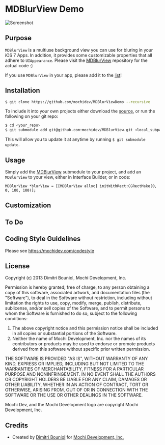 MDBlurView Demo
==================

![Screenshot](https://github.com/mochidev/MDBlurViewDemo/raw/master/Artwork/Screenshot.png)

Purpose
-------

`MDBlurView` is a multiuse background view you can use for bluring in your iOS 7 Apps.
In addition, it provides some customizable properties that all adhere
to `UIAppearance`. Please visit the [MDBlurView](https://github.com/mochidev/MDBlurView)
repository for the actual code :)

If you use `MDBlurView` in your app, please add it to the
[list](https://github.com/mochidev/MDBlurViewDemo/wiki/Apps-That-Use-MDBlurView)!

Installation
------------

```bash
$ git clone https://github.com/mochidev/MDBlurViewDemo --recursive
```

To include it into your own projects either download the
[source](https://github.com/mochidev/MDBlurView), or run the following
on your git repo:

```bash
$ cd <your_repo>
$ git submodule add git@github.com:mochidev/MDBlurView.git <local_subpath>/MDBlurView
```

This will allow you to update it at anytime by running `$ git submodule update`.

Usage
-----

Simply add the
[MDBlurView](https://github.com/mochidev/MDBlurView) submodule to
your project, and add an `MDBlurView` to your view, either in Interface Builder,
or in code:

```obj-c
MDBlurView *blurView = [[MDBlurView alloc] initWithRect:CGRectMake(0, 0, 100, 100)];
```

Customization
-------------


To Do
-----


Coding Style Guidelines
-----------------------

Please see https://mochidev.com/codestyle

License
-------

Copyright (c) 2013 Dimitri Bouniol, Mochi Development, Inc.

Permission is hereby granted, free of charge, to any person obtaining a copy
of this software, associated artwork, and documentation files (the "Software"),
to deal in the Software without restriction, including without limitation the
rights to use, copy, modify, merge, publish, distribute, sublicense, and/or
sell copies of the Software, and to permit persons to whom the Software is
furnished to do so, subject to the following conditions:

1. The above copyright notice and this permission notice shall be included in
   all copies or substantial portions of the Software.
2. Neither the name of Mochi Development, Inc. nor the names of its
   contributors or products may be used to endorse or promote products
   derived from this software without specific prior written permission.

THE SOFTWARE IS PROVIDED "AS IS", WITHOUT WARRANTY OF ANY KIND, EXPRESS OR
IMPLIED, INCLUDING BUT NOT LIMITED TO THE WARRANTIES OF MERCHANTABILITY,
FITNESS FOR A PARTICULAR PURPOSE AND NONINFRINGEMENT. IN NO EVENT SHALL THE
AUTHORS OR COPYRIGHT HOLDERS BE LIABLE FOR ANY CLAIM, DAMAGES OR OTHER
LIABILITY, WHETHER IN AN ACTION OF CONTRACT, TORT OR OTHERWISE, ARISING FROM,
OUT OF OR IN CONNECTION WITH THE SOFTWARE OR THE USE OR OTHER DEALINGS IN
THE SOFTWARE.

Mochi Dev, and the Mochi Development logo are copyright Mochi Development, Inc.

Credits
-------

- Created by [Dimitri Bouniol](http://twitter.com/dimitribouniol) for [Mochi Development, Inc.](http://mochidev.com/)
